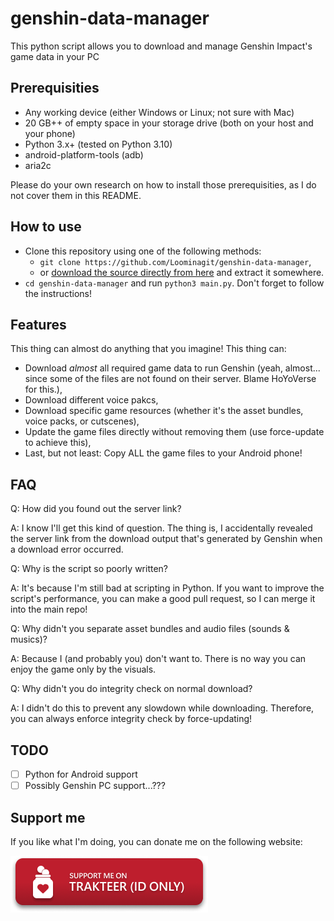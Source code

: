 # genshin-data-manager

This python script allows you to download and manage Genshin Impact's game data in your PC

## Prerequisities

- Any working device (either Windows or Linux; not sure with Mac)
- 20 GB++ of empty space in your storage drive (both on your host and your phone)
- Python 3.x+ (tested on Python 3.10)
- android-platform-tools (adb)
- aria2c

Please do your own research on how to install those prerequisities, as I do not cover them in this README.

## How to use

- Clone this repository using one of the following methods:
  - `git clone https://github.com/Loominagit/genshin-data-manager`,
  - or [download the source directly from here](https://github.com/Loominagit/genshin-data-manager/archive/refs/heads/master.zip) and extract it somewhere.
- `cd genshin-data-manager` and run `python3 main.py`. Don't forget to follow the instructions!

## Features

This thing can almost do anything that you imagine! This thing can:

- Download _almost_ all required game data to run Genshin (yeah, almost... since some of the files are not found on their server. Blame HoYoVerse for this.),
- Download different voice pakcs,
- Download specific game resources (whether it's the asset bundles, voice packs, or cutscenes),
- Update the game files directly without removing them (use force-update to achieve this),
- Last, but not least: Copy ALL the game files to your Android phone!

## FAQ

Q: How did you found out the server link?

A: I know I'll get this kind of question. The thing is, I accidentally revealed the server link from the download output that's generated by Genshin when a download error occurred.

Q: Why is the script so poorly written?

A: It's because I'm still bad at scripting in Python. If you want to improve the script's performance, you can make a good pull request, so I can merge it into the main repo!

Q: Why didn't you separate asset bundles and audio files (sounds & musics)?

A: Because I (and probably you) don't want to. There is no way you can enjoy the game only by the visuals.

Q: Why didn't you do integrity check on normal download?

A: I didn't do this to prevent any slowdown while downloading. Therefore, you can always enforce integrity check by force-updating!

## TODO

- [ ] Python for Android support
- [ ] Possibly Genshin PC support...???

## Support me

If you like what I'm doing, you can donate me on the following website:

[![Support me on Trakteer!](/readme_assets/support_trakteer.png)](https://trakteer.id/tip/loominatrx)
